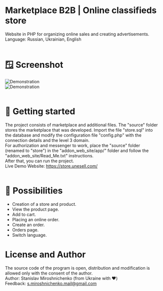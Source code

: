 # Marketplace B2B | Online classifieds store
Website in PHP for organizing online sales and creating advertisements.<br>
Language: Russian, Ukrainian, English<br><br>

# 🪟 Screenshot
![Demonstration](https://i.ibb.co/85WVWkq/image.png)
<br>
![Demonstration](https://i.ibb.co/LpW9J4g/image.png)
<br><br>

# 🚀 Getting started
The project consists of marketplace and additional files.
The "source" folder stores the marketplace that was developed. Import the file "store.sql" into the database and modify the configuration file "config.php" with the connection details and the level 3 domain.<br>
For authorization and messenger to work, place the "source" folder (renamed to "store") in the "addon_web_site/app/" folder and follow the "addon_web_site/Read_Me.txt" instructions.<br>
After that, you can run the project. <br>Live Demo Website: https://store.unesell.com/<br><br>

# 🎨 Possibilities
- Creation of a store and product.<br>
- View the product page.<br>
- Add to cart.<br>
- Placing an online order.<br>
- Create an order.<br>
- Orders page.<br>
- Switch language.<br>

# License and Author
The source code of the program is open, distribution and modification is allowed only with the consent of the author.<br>
Author: Stanislav Miroshnichenko (from Ukraine with ❤️) <br>
Feedback: s.miroshnichenko.mail@gmail.com<br>
